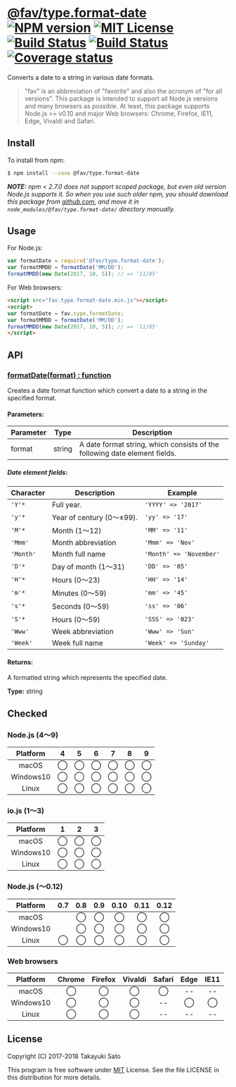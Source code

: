 # [@fav/type.format-date][repo-url] [![NPM version][npm-img]][npm-url] [![MIT License][mit-img]][mit-url] [![Build Status][travis-img]][travis-url] [![Build Status][appveyor-img]][appveyor-url] [![Coverage status][coverage-img]][coverage-url]

Converts a date to a string in various date formats.

> "fav" is an abbreviation of "favorite" and also the acronym of "for all versions".
> This package is intended to support all Node.js versions and many browsers as possible.
> At least, this package supports Node.js >= v0.10 and major Web browsers: Chrome, Firefox, IE11, Edge, Vivaldi and Safari.


## Install

To install from npm:

```sh
$ npm install --save @fav/type.format-date
```

***NOTE:*** *npm < 2.7.0 does not support scoped package, but even old version Node.js supports it. So when you use such older npm, you should download this package from [github.com][repo-url], and move it in `node_modules/@fav/type.format-date/` directory manually.*


## Usage

For Node.js:

```js
var formatDate = require('@fav/type.format-date');
var formatMMDD = formatDate('MM/DD');
formatMMDD(new Date(2017, 10, 5)); // => '11/05'
```

For Web browsers:

```html
<script src="fav.type.format-date.min.js"></script>
<script>
var formatDate = fav.type.formatDate;
var formatMMDD = formatDate('MM/DD');
formatMMDD(new Date(2017, 10, 5)); // => '11/05'
</script>
```


## API

### <u>formatDate(format) : function</u>

Creates a date format function which convert a date to a string in the specified format.

#### Parameters:

| Parameter |  Type  | Description                            |
|-----------|:------:|----------------------------------------|
| format    | string | A date format string, which consists of the following date element fields. |

##### Date element fields:

| Character | Description                | Example                 |
|-----------|----------------------------|-------------------------|
| `'Y'*`    | Full year.                 | `'YYYY' => '2017'`      |
| `'y'*`    | Year of century (0〜±99). | `'yy' => '17'`          |
| `'M'*`    | Month (1〜12)              | `'MM' => '11'`          |
| `'Mmm'`   | Month abbreviation         | `'Mmm' => 'Nov'`        |
| `'Month'` | Month full name            | `'Month' => 'November'`   |
| `'D'*`    | Day of month (1〜31)       | `'DD' => '05'`            |
| `'H'*`    | Hours (0〜23)              | `'HH' => '14'`            |
| `'m'*`    | Minutes (0〜59)            | `'mm' => '45'`            |
| `'s'*`    | Seconds (0〜59)            | `'ss' => '06'`            |
| `'S'*`    | Hours (0〜59)              | `'SSS' => '023'`          |
| `'Www'`   | Week abbreviation          | `'Www' => 'Sun'`          |
| `'Week'`  | Week full name             | `'Week' => 'Sunday'`      |

#### Returns:

A formatted string which represents the specified date.

**Type:** string


## Checked                                                                      

### Node.js (4〜9)

| Platform  |   4    |   5    |   6    |   7    |   8    |   9    |
|:---------:|:------:|:------:|:------:|:------:|:------:|:------:|
| macOS     |&#x25ef;|&#x25ef;|&#x25ef;|&#x25ef;|&#x25ef;|&#x25ef;|
| Windows10 |&#x25ef;|&#x25ef;|&#x25ef;|&#x25ef;|&#x25ef;|&#x25ef;|
| Linux     |&#x25ef;|&#x25ef;|&#x25ef;|&#x25ef;|&#x25ef;|&#x25ef;|

### io.js (1〜3)

| Platform  |   1    |   2    |   3    |
|:---------:|:------:|:------:|:------:|
| macOS     |&#x25ef;|&#x25ef;|&#x25ef;|
| Windows10 |&#x25ef;|&#x25ef;|&#x25ef;|
| Linux     |&#x25ef;|&#x25ef;|&#x25ef;|

### Node.js (〜0.12)

| Platform  |  0.7   |  0.8   |  0.9   |  0.10  |  0.11  |  0.12  |
|:---------:|:------:|:------:|:------:|:------:|:------:|:------:|
| macOS     |        |&#x25ef;|&#x25ef;|&#x25ef;|&#x25ef;|&#x25ef;|
| Windows10 |        |&#x25ef;|&#x25ef;|&#x25ef;|&#x25ef;|&#x25ef;|
| Linux     |&#x25ef;|&#x25ef;|&#x25ef;|&#x25ef;|&#x25ef;|&#x25ef;|

### Web browsers

| Platform  | Chrome | Firefox | Vivaldi | Safari |  Edge  | IE11   |
|:---------:|:------:|:-------:|:-------:|:------:|:------:|:------:|
| macOS     |&#x25ef;|&#x25ef; |&#x25ef; |&#x25ef;|   --   |   --   |
| Windows10 |&#x25ef;|&#x25ef; |&#x25ef; |   --   |&#x25ef;|&#x25ef;|
| Linux     |&#x25ef;|&#x25ef; |&#x25ef; |   --   |   --   |   --   |


## License

Copyright (C) 2017-2018 Takayuki Sato

This program is free software under [MIT][mit-url] License.
See the file LICENSE in this distribution for more details.

[repo-url]: https://github.com/sttk/fav-type.format-date/
[npm-img]: https://img.shields.io/badge/npm-v1.0.0-blue.svg
[npm-url]: https://www.npmjs.com/package/@fav/type.format-date
[mit-img]: https://img.shields.io/badge/license-MIT-green.svg
[mit-url]: https://opensource.org/licenses/MIT
[travis-img]: https://travis-ci.org/sttk/fav-type.format-date.svg?branch=master
[travis-url]: https://travis-ci.org/sttk/fav-type.format-date
[appveyor-img]: https://ci.appveyor.com/api/projects/status/github/sttk/fav-type.format-date?branch=master&svg=true
[appveyor-url]: https://ci.appveyor.com/project/sttk/fav-type-format-date
[coverage-img]: https://coveralls.io/repos/github/sttk/fav-type.format-date/badge.svg?branch=master
[coverage-url]: https://coveralls.io/github/sttk/fav-type.format-date?branch=master
